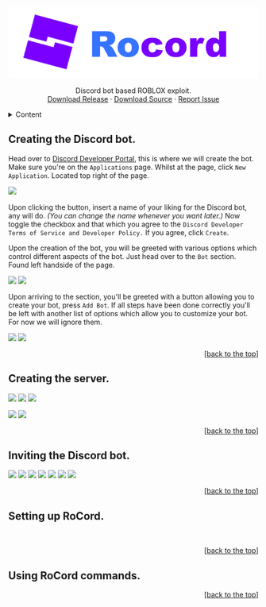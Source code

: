  <a name="top"></a>
<div align="center">
  <a href="https://github.com/eb-06/RoCord">
    <img src="Source/RoCord/Resources/RoCord.png" alt="Logo">
  </a>
  <p align="center">
    Discord bot based ROBLOX exploit.
    <br />
    <a href="https://github.com/eb-06/RoCord/raw/main/Release/RoCord.exe">Download Release</a>
    ·
    <a href="https://github.com/eb-06/RoCord/archive/refs/heads/main.zip">Download Source</a>
    ·
    <a href="https://github.com/eb-06/RoCord/issues">Report Issue</a>
  </p>
</div>

<details>
  <summary>Content</summary>
  <ol>
    <li><a href="#creating-the-discord-bot">Creating the Discord bot.</a></li>
    <li><a href="#creating-the-server">Creating the server.</a></li>
    <li><a href="#inviting-the-discord-bot">Inviting the Discord bot.</a></li>
    <li><a href="#setting-up-rocord">Setting up RoCord.</a></li>
    <li><a href="#using-rocord-commands">Using RoCord commands.</a></li>
  </ol>
</details>

## Creating the Discord bot.

Head over to [Discord Developer Portal](https://discord.com/developers/applications), this is where we will create the bot.
Make sure you're on the `Applications` page. Whilst at the page, click `New Application`. Located top right of the page.

![](https://cdn.upload.systems/uploads/9SdFzFyt.png)

Upon clicking the button, insert a name of your liking for the Discord bot, any will do. *(You can change the name whenever you want later.)*
Now toggle the checkbox and that which you agree to the `Discord Developer Terms of Service and Developer Policy.` If you agree, click `Create`.

Upon the creation of the bot, you will be greeted with various options which control different aspects of the bot. Just head over to the `Bot` section. Found left handside of the page.

<img src="https://cdn.upload.systems/uploads/NUmlQj1K.png" width="400"/> <img src="https://cdn.upload.systems/uploads/DnCuKaBV.png" width="400"/>

Upon arriving to the section, you'll be greeted with a button allowing you to create your bot, press `Add Bot`. If all steps have been done correctly you'll be left with another list of options which allow you to customize your bot. For now we will ignore them.

![](https://cdn.upload.systems/uploads/bMgWA5m9.png)
![](https://cdn.upload.systems/uploads/SEk33GqO.png)

<p align="right">[<a href="#top">back to the top</a>]</p>

## Creating the server.

![](https://cdn.upload.systems/uploads/1r9IIKTB.png) <img src="https://cdn.upload.systems/uploads/6RwOrzuV.png" width="400"/> <img src="https://cdn.upload.systems/uploads/gEf9rnpB.png" width="400"/>

![](https://cdn.upload.systems/uploads/7pUg0QBn.png)
![](https://cdn.upload.systems/uploads/fH8nMYKh.png)

<p align="right">[<a href="#top">back to the top</a>]</p>

## Inviting the Discord bot.

![](https://cdn.upload.systems/uploads/W9wtuJyr.png)
![](https://cdn.upload.systems/uploads/HO8SXJKj.png)
![](https://cdn.upload.systems/uploads/L6ihAQlp.png)
![](https://cdn.upload.systems/uploads/BD8OOOLZ.png)
![](https://cdn.upload.systems/uploads/Q5u2Z57v.png)
![](https://cdn.upload.systems/uploads/bYbbrjis.png)
![](https://cdn.upload.systems/uploads/OALkyxl9.png)

<p align="right">[<a href="#top">back to the top</a>]</p>

## Setting up RoCord.

![]()
![]()

<p align="right">[<a href="#top">back to the top</a>]</p>

## Using RoCord commands.
<p align="right">[<a href="#top">back to the top</a>]</p>

